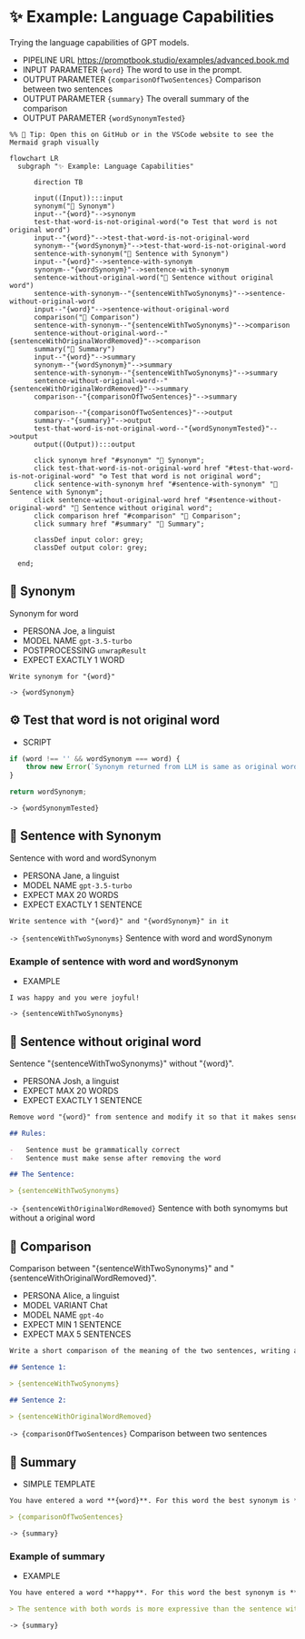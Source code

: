 # ✨ Example: Language Capabilities

Trying the language capabilities of GPT models.

-   PIPELINE URL https://promptbook.studio/examples/advanced.book.md
-   INPUT  PARAMETER `{word}` The word to use in the prompt.
-   OUTPUT PARAMETER `{comparisonOfTwoSentences}` Comparison between two sentences
-   OUTPUT PARAMETER `{summary}` The overall summary of the comparison
-   OUTPUT PARAMETER `{wordSynonymTested}`

<!--Graph-->
<!-- ⚠️ WARNING: This code has been generated so that any manual changes will be overwritten -->

```mermaid
%% 🔮 Tip: Open this on GitHub or in the VSCode website to see the Mermaid graph visually

flowchart LR
  subgraph "✨ Example: Language Capabilities"

      direction TB

      input((Input)):::input
      synonym("💬 Synonym")
      input--"{word}"-->synonym
      test-that-word-is-not-original-word("⚙ Test that word is not original word")
      input--"{word}"-->test-that-word-is-not-original-word
      synonym--"{wordSynonym}"-->test-that-word-is-not-original-word
      sentence-with-synonym("💬 Sentence with Synonym")
      input--"{word}"-->sentence-with-synonym
      synonym--"{wordSynonym}"-->sentence-with-synonym
      sentence-without-original-word("💬 Sentence without original word")
      sentence-with-synonym--"{sentenceWithTwoSynonyms}"-->sentence-without-original-word
      input--"{word}"-->sentence-without-original-word
      comparison("💬 Comparison")
      sentence-with-synonym--"{sentenceWithTwoSynonyms}"-->comparison
      sentence-without-original-word--"{sentenceWithOriginalWordRemoved}"-->comparison
      summary("🔗 Summary")
      input--"{word}"-->summary
      synonym--"{wordSynonym}"-->summary
      sentence-with-synonym--"{sentenceWithTwoSynonyms}"-->summary
      sentence-without-original-word--"{sentenceWithOriginalWordRemoved}"-->summary
      comparison--"{comparisonOfTwoSentences}"-->summary

      comparison--"{comparisonOfTwoSentences}"-->output
      summary--"{summary}"-->output
      test-that-word-is-not-original-word--"{wordSynonymTested}"-->output
      output((Output)):::output

      click synonym href "#synonym" "💬 Synonym";
      click test-that-word-is-not-original-word href "#test-that-word-is-not-original-word" "⚙ Test that word is not original word";
      click sentence-with-synonym href "#sentence-with-synonym" "💬 Sentence with Synonym";
      click sentence-without-original-word href "#sentence-without-original-word" "💬 Sentence without original word";
      click comparison href "#comparison" "💬 Comparison";
      click summary href "#summary" "🔗 Summary";

      classDef input color: grey;
      classDef output color: grey;

  end;
```

<!--/Graph-->

## 💬 Synonym

Synonym for word

-   PERSONA Joe, a linguist
-   MODEL NAME `gpt-3.5-turbo`
-   POSTPROCESSING `unwrapResult`
-   EXPECT EXACTLY 1 WORD

```text
Write synonym for "{word}"
```

`-> {wordSynonym}`

## ⚙ Test that word is not original word

-   SCRIPT

```javascript
if (word !== '' && wordSynonym === word) {
    throw new Error(`Synonym returned from LLM is same as original word "${word}"`);
}

return wordSynonym;
```

`-> {wordSynonymTested}`

## 💬 Sentence with Synonym

Sentence with word and wordSynonym

-   PERSONA Jane, a linguist
-   MODEL NAME `gpt-3.5-turbo`
-   EXPECT MAX 20 WORDS
-   EXPECT EXACTLY 1 SENTENCE

```text
Write sentence with "{word}" and "{wordSynonym}" in it
```

`-> {sentenceWithTwoSynonyms}` Sentence with word and wordSynonym

### Example of sentence with word and wordSynonym

-   EXAMPLE

```text
I was happy and you were joyful!
```

`-> {sentenceWithTwoSynonyms}`

## 💬 Sentence without original word

Sentence "{sentenceWithTwoSynonyms}" without "{word}".

-   PERSONA Josh, a linguist
-   EXPECT MAX 20 WORDS
-   EXPECT EXACTLY 1 SENTENCE

```markdown
Remove word "{word}" from sentence and modify it so that it makes sense:

## Rules:

-   Sentence must be grammatically correct
-   Sentence must make sense after removing the word

## The Sentence:

> {sentenceWithTwoSynonyms}
```

`-> {sentenceWithOriginalWordRemoved}` Sentence with both synomyms but without a original word

## 💬 Comparison

Comparison between "{sentenceWithTwoSynonyms}" and "{sentenceWithOriginalWordRemoved}".

-   PERSONA Alice, a linguist
-   MODEL VARIANT Chat
-   MODEL NAME `gpt-4o`
-   EXPECT MIN 1 SENTENCE
-   EXPECT MAX 5 SENTENCES

```markdown
Write a short comparison of the meaning of the two sentences, writing a maximum of 5 sentences:

## Sentence 1:

> {sentenceWithTwoSynonyms}

## Sentence 2:

> {sentenceWithOriginalWordRemoved}
```

`-> {comparisonOfTwoSentences}` Comparison between two sentences

## 🔗 Summary

-   SIMPLE TEMPLATE

```markdown
You have entered a word **{word}**. For this word the best synonym is **{wordSynonym}**. The sentence with both words is **{sentenceWithTwoSynonyms}**. The sentence without the original word is **{sentenceWithOriginalWordRemoved}**. And the comparison between the two sentences is:

> {comparisonOfTwoSentences}
```

`-> {summary}`

### Example of summary

-   EXAMPLE

```markdown
You have entered a word **happy**. For this word the best synonym is **joyful**. The sentence with both words is **I was happy and you were joyful!**. The sentence without the original word is **I was and you were joyful!**. And the comparison between the two sentences is:

> The sentence with both words is more expressive than the sentence without the original word.
```

`-> {summary}`

